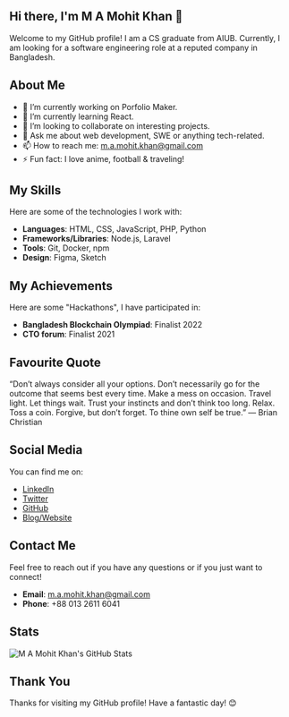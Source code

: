## Hi there, I'm M A Mohit Khan 👋

Welcome to my GitHub profile! I am a CS graduate from AIUB. Currently, I am looking for a software engineering role at a reputed company in Bangladesh.

## About Me

- 🔭 I’m currently working on Porfolio Maker.
- 🌱 I’m currently learning React.
- 👯 I’m looking to collaborate on interesting projects.
- 💬 Ask me about web development, SWE or anything tech-related.
- 📫 How to reach me: m.a.mohit.khan@gmail.com
- ⚡ Fun fact: I love anime, football & traveling!

## My Skills

Here are some of the technologies I work with:

- **Languages**: HTML, CSS, JavaScript, PHP, Python
- **Frameworks/Libraries**: Node.js, Laravel
- **Tools**: Git, Docker, npm
- **Design**: Figma, Sketch

## My Achievements

Here are some "Hackathons", I have participated in:

- **Bangladesh Blockchain Olympiad**: Finalist 2022
- **CTO forum**: Finalist 2021

## Favourite Quote

“Don’t always consider all your options. Don’t necessarily go for the outcome that seems best every time. Make a mess on occasion. Travel light. Let things wait. Trust your instincts and don’t think too long. Relax. Toss a coin. Forgive, but don’t forget. To thine own self be true.”
― Brian Christian

## Social Media

You can find me on:

- [LinkedIn](https://www.linkedin.com/in/m-a-mohit-khan/)
- [Twitter](https://twitter.com/m.a.mohit.khan)
- [GitHub](https://github.com/M-A-Mohit-Khan)
- [Blog/Website](https://https://m-a-mohit-khan.github.io/My-portfolio/dist/)

## Contact Me

Feel free to reach out if you have any questions or if you just want to connect!

- **Email**: m.a.mohit.khan@gmail.com
- **Phone**: +88 013 2611 6041

## Stats

![M A Mohit Khan's GitHub Stats](https://github-readme-stats.vercel.app/api?username=M-A-Mohit-Khan&show_icons=true&theme=radical)

## Thank You

Thanks for visiting my GitHub profile! Have a fantastic day! 😊
